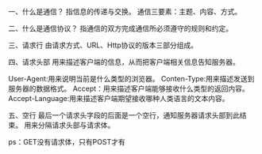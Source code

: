 一、什么是通信？
指信息的传递与交换。
通信三要素：主题、内容、方式。

二、什么是通信协议？
指通信的双方完成通信所必须遵守的规则和约定。

三、请求行
由请求方式、URL、Http协议的版本三部分组成。

四、请求头部
用来描述客户端的信息，从而把客户端相关信息告知服务器。

User-Agent:用来说明当前是什么类型的浏览器。
Conten-Type:用来描述发送到服务器的数据格式。
Accept：用来描述客户端能够接收什么类型的返回内容。
Accept-Language:用来描述客户端期望接收哪种人类语言的文本内容。



五、空行
最后一个请求头字段的后面是一个空行，通知服务器请求头部到此结束。
用来分隔请求头部与请求体。

ps：GET没有请求体，只有POST才有